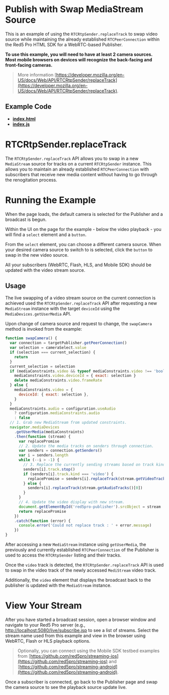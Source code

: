# Publish with Swap MediaStream Source

This is an example of using the `RTCRtpSender.replaceTrack` to swap video source while maintaining the already established `RTCPeerConnection` within the Red5 Pro HTML SDK for a WebRTC-based Publisher.

**To use this example, you will need to have at least 2 camera sources. Most mobile browsers on devices will recognize the back-facing and front-facing cameras.**

> More information [https://developer.mozilla.org/en-US/docs/Web/API/RTCRtpSender/replaceTrack](https://developer.mozilla.org/en-US/docs/Web/API/RTCRtpSender/replaceTrack).

## Example Code

- **[index.html](index.html)**
- **[index.js](index.js)**

# RTCRtpSender.replaceTrack

The `RTCRtpSender.replaceTrack` API allows you to swap in a new `MediaStream` source for tracks on a current `RTCRtpSender` instance. This allows you to maintain an already established `RTCPeerConnection` with subscribers that receive new media content without having to go through the renogitation process.

# Running the Example

When the page loads, the default camera is selected for the Publisher and a broadcast is begun.

Within the UI on the page for the example - below the video playback - you will find a `select` element and a `button`.

From the `select` element, you can choose a different camera source. When your desired camera source to switch to is selected, click the `button` to swap in the new video source.

All your subscribers (WebRTC, Flash, HLS, and Mobile SDK) should be updated with the video stream source.

## Usage

The live swapping of a video stream source on the current connection is achieved used the `RTCRtpSender.replaceTrack` API after requesting a new `MediaStream` instance with the target `deviceId` using the `MediaDevices.getUserMedia` API.

Upon change of camera source and request to change, the `swapCamera` method is invoked from the example:

```js
function swapCamera() {
  var connection = targetPublisher.getPeerConnection()
  var selection = cameraSelect.value
  if (selection === current_selection) {
    return
  }
  current_selection = selection
  if (mediaConstraints.video && typeof mediaConstraints.video !== 'boolean') {
    mediaConstraints.video.deviceId = { exact: selection }
    delete mediaConstraints.video.frameRate
  } else {
    mediaConstraints.video = {
      deviceId: { exact: selection },
    }
  }
  mediaConstraints.audio = configuration.useAudio
    ? configuration.mediaConstraints.audio
    : false
  // 1. Grab new MediaStream from updated constraints.
  navigator.mediaDevices
    .getUserMedia(mediaConstraints)
    .then(function (stream) {
      var replacePromise
      // 2. Update the media tracks on senders through connection.
      var senders = connection.getSenders()
      var i = senders.length
      while (--i > -1) {
        // 3. Replace the currently sending streams based on track kind
        senders[i].track.stop()
        if (senders[i].track.kind === 'video') {
          replacePromise = senders[i].replaceTrack(stream.getVideoTracks()[0])
        } else {
          senders[i].replaceTrack(stream.getAudioTracks()[0])
        }
      }
      // 4. Update the video display with new stream.
      document.getElementById('red5pro-publisher').srcObject = stream
      return replacePromise
    })
    .catch(function (error) {
      console.error('Could not replace track : ' + error.message)
    })
}
```

After accessing a new `MediaStream` instance using `getUserMedia`, the previously and currently established `RTCPeerConnection` of the Publisher is used to access the `RTCRtpSender` listing and their tracks.

Once the `video` track is detected, the `RTCRtpSender.replaceTrack` API is used to swap in the video track of the newly accessed `MediStream` video track.

Additionally, the `video` element that displays the broadcast back to the publisher is updated with the `MediaStream` instance.

# View Your Stream

After you have started a broadcast session, open a browser window and navigate to your Red5 Pro server (e.g., [http://localhost:5080/live/subscribe.jsp](http://localhost:5080/live/subscribe.jsp) to see a list of streams. Select the stream name used from this example and view in the browser using WebRTC, Flash or HLS playback options.

> Optionally, you can connect using the Mobile SDK testbed examples from [https://github.com/red5pro/streaming-ios](https://github.com/red5pro/streaming-ios) and [https://github.com/red5pro/streaming-android](https://github.com/red5pro/streaming-android).

Once a subscriber is connected, go back to the Publisher page and swap the camera source to see the playback source update live.

